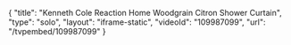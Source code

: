 {
    "title": "Kenneth Cole Reaction Home Woodgrain Citron Shower Curtain",
    "type": "solo",
    "layout": "iframe-static",
    "videoId": "109987099",
    "url": "\/tvpembed\/109987099"
}